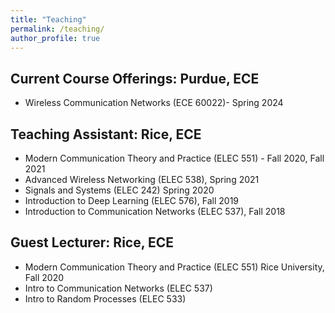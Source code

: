 ```yaml
---
title: "Teaching"
permalink: /teaching/
author_profile: true
---
```


## Current Course Offerings: Purdue, ECE
  * Wireless Communication Networks (ECE 60022)- Spring 2024
  <!--- (https://keerthidasala.github.io/WiNets/)  --->

    
## Teaching Assistant: Rice, ECE
  * Modern Communication Theory and Practice (ELEC 551) - Fall 2020, Fall 2021
  * Advanced Wireless Networking (ELEC 538), Spring 2021
  * Signals and Systems (ELEC 242) Spring 2020
  * Introduction to Deep Learning (ELEC 576), Fall 2019
  * Introduction to Communication Networks (ELEC 537), Fall 2018
 <!---  * Digital Communications (ELEC 430), Spring 2017
 * Computer Vision - Fall 2016--->
  
## Guest Lecturer: Rice, ECE
  * Modern Communication Theory and Practice (ELEC 551) Rice University, Fall 2020
  * Intro to Communication Networks (ELEC 537) 
  * Intro to Random Processes (ELEC 533) 
  
 <!---**Pedagogical and Career Training**--->
  <!--- * Center for Teaching Excellence Rice University, Spring 2020
    * Research Communication Training Program (semester-long) 
    * Workshop on Active Learning Techniques for a more engaged Engineering Class
    * Workshop on Strategic Career Design for the Peak Performing Professor --->
